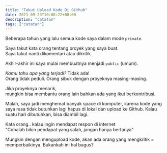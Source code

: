 ```yaml
---
title: "Takut Upload Kode Di Github"
date: 2021-09-23T10:08:22+08:00
description: "catatan"
tags: ["catatan"] 
---
```

Beberapa tahun yang lalu semua kode saya dalam mode `private`.

Saya takut kata orang tentang proyek yang saya buat.  
Saya takut nanti dikomentari atau dikritik.

Akhir-akhir ini saya mulai membuatnya menjadi `public` (umum).

*Kamu tahu apa yang terjadi?*
Tidak ada!  
Orang tidak peduli. Orang sibuk dengan proyeknya masing-masing.

Jika proyeknya menarik,   
mungkin bisa membantu orang lain bahkan ada yang ikut berkontribusi.

Malah, saya jadi menghemat banyak space di komputer, karena kode yang saya rasa tidak butuhkan lagi hapus di lokal dan upload ke Github. Kalau suatu hari dibutuhkan, bisa diambil lagi.

Kata orang.. kalau ingin mendapat respon di internet  
"Cobalah bikin pendapat yang salah, jangan hanya bertanya"  

Mungkin dengan mengupload kode, akan ada orang yang mengkritik = memperbaikinya.
Bukankah ini hal bagus?